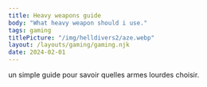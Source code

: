 ```yaml
---
title: Heavy weapons guide
body: "What heavy weapon should i use."
tags: gaming
titlePicture: "/img/helldivers2/aze.webp"
layout: /layouts/gaming/gaming.njk
date: 2024-02-01
---
```


un simple guide pour savoir quelles armes lourdes choisir.